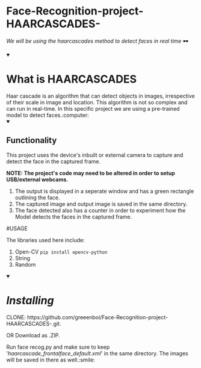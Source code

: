 # Face-Recognition-project-HAARCASCADES-
_We will be using the haarcascades method to detect faces in real time_ 🕶️

<details id=1 open>
  <summary><h1>What is HAARCASCADES</h1></summary>
  Haar cascade is an algorithm that can detect objects in images, irrespective of their scale in image and location. This algorithm is not so complex and can run in real-time.
  In this specific project we are using a pre-trained model to detect faces.:computer:
  
 </details>
 
<details id=2 open>
  <summary><h2>Functionality</h2></summary>
  This project uses the device's inbuilt or external camera to capture and detect the face in the captured frame.
  
  **NOTE: The project's code may need to be altered in order to setup USB/external webcams.**
  
  1. The output is displayed in a seperate window and has a green rectangle outlining the face.
  2. The captured image and output image is saved in the same directory.
  3. The face detected also has a counter in order to experiment how the Model detects the faces in the captured frame.
</details>

#USAGE 

The libraries used here include:

1. Open-CV `pip install opencv-python`
2. String 
3. Random

<details id =3 open>
  <summary><h1><i>Installing</i></h1></summary>
  <p>
    CLONE: https://github.com/greeenboi/Face-Recognition-project-HAARCASCADES-.git.</p>
  <p>OR Download as .ZIP. </p>
  Run face recog.py and make sure to keep '<i>haarcascade_frontalface_default.xml</i>'
  in the same directory.
  The images will be saved in there as well.:smile:<p>
</details>
    
    
  
  
  
  
